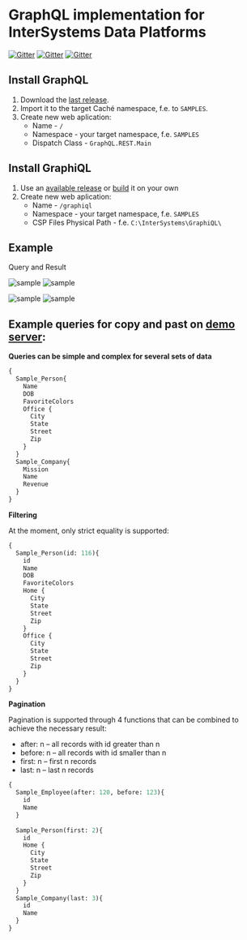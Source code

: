 # GraphQL implementation for InterSystems Data Platforms


[![Gitter](https://img.shields.io/badge/chat-on%20telegram-blue.svg)](https://t.me/joinchat/FoZ4M0Gl5vGiZ-e0HvFOUQ) 
[![Gitter](https://img.shields.io/badge/article-on%20community-blue.svg)](https://community.intersystems.com/post/graphql-intersystems-data-platforms)
[![Gitter](https://img.shields.io/badge/demo-server-green.svg)](http://37.139.6.217:57773/graphiql/index.html)



## Install GraphQL
1) Download the [last release](https://github.com/intersystems-ru/GraphQL/releases).
2) Import it to the target Caché namespace, f.e. to `SAMPLES`.
3) Create new web aplication:
    - Name - `/`
    - Namespace - your target namespace, f.e. `SAMPLES`
    - Dispatch Class - `GraphQL.REST.Main`


## Install GraphiQL
1) Use an [available release](https://github.com/intersystems-ru/GraphQL/releases) or [build](https://github.com/graphql/graphiql) it on your own
2) Create new web aplication:
    - Name - `/graphiql`
    - Namespace - your target namespace, f.e. `SAMPLES`
    - CSP Files Physical Path - f.e. `C:\InterSystems\GraphiQL\`
## Example
Query and Result

![sample](https://pp.userapi.com/c837337/v837337052/61752/mXbbCHhBl9M.jpg)     ![sample](https://pp.userapi.com/c837337/v837337052/6173c/6elLjldPiRA.jpg) 

![sample](https://pp.userapi.com/c837337/v837337052/61761/vPCZvIXgcJk.jpg)     ![sample](https://pp.userapi.com/c837337/v837337052/6174b/Zd2000W64HI.jpg) 


## Example queries for copy and past on [demo server](http://37.139.6.217:57773/graphiql/index.html):

**Queries can be simple and complex for several sets of data**
```graphql
{
  Sample_Person{
    Name
    DOB
    FavoriteColors
    Office {
      City
      State
      Street
      Zip
    }
  }
  Sample_Company{
    Mission
    Name
    Revenue
  }
}
```

**Filtering**

At the moment, only strict equality is supported:

```graphql
{
  Sample_Person(id: 116){
    id
    Name
    DOB
    FavoriteColors
    Home {
      City
      State
      Street
      Zip
    }
    Office {
      City
      State
      Street
      Zip
    }
  }
}
```

**Pagination**

Pagination is supported through 4 functions that can be combined to achieve the necessary result:

- after: n – all records with id greater than n
- before: n – all records with id smaller than n
- first: n – first n records
- last: n – last n records

```graphql
{
  Sample_Employee(after: 120, before: 123){
    id 
    Name
  }
  
  Sample_Person(first: 2){
    id
    Home {
      City
      State
      Street
      Zip
    }
  }
  Sample_Company(last: 3){
    id 
    Name
  }
}
```
